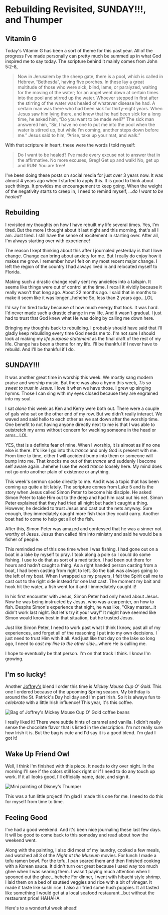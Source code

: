 # Rebuilding Revisited, SUNDAY!!!, and Thumper

## Vitamin G

Today's Vitamin G has been a sort of theme for this past year. All of the progress I've made personally can pretty much be summed up in what God inspired me to say today. The scripture behind it mainly comes from John 5:2-8,

> Now in Jerusalem by the sheep gate, there is a pool, which is called in Hebrew, “Bethesda”, having five porches. In these lay a great multitude of those who were sick, blind, lame, or paralyzed, waiting for the moving of the water; for an angel went down at certain times into the pool and stirred up the water. Whoever stepped in first after the stirring of the water was healed of whatever disease he had. A certain man was there who had been sick for thirty-eight years. When Jesus saw him lying there, and knew that he had been sick for a long time, he asked him, “Do you want to be made well?” The sick man answered him, “Sir, I have no one to put me into the pool when the water is stirred up, but while I’m coming, another steps down before me.” Jesus said to him, “Arise, take up your mat, and walk.”

With that scripture in heart, these were the words I told myself:

> Do I want to be healed? I’ve made every excuse not to answer that in the affirmative. No more excuses, Greg! Get up and walk! No, get up and RUN! You are free!

I've been doing these posts on social media for just over 3 years now. It was almost 4 years ago when I started to apply this. It is good to think about such things. It provides me encouragement to keep going. When the weight of the negativity starts to creep in, I need to remind myself, *...do I want to be healed?*

## Rebuilding

I revisited my thoughts on how I have rebuilt my life several times. Yes, I'm tired. But the more I thought about it last night and this morning, that's all I am. Just tired. I still have the sense of excitement in starting over. After all, I'm always starting over with experience!

The reason I kept thinking about this after I journaled yesterday is that I love change. Change can bring about anxiety for me. But I really do enjoy how it makes me grow. I remember how I felt on my most recent major change. I left the region of the country I had always lived in and relocated myself to Florida.

Making such a drastic change really sent my anxieties into a tailspin. It seems like things were out of control at the time. I recall it vividly because it really wasn't that long ago. About 22 months ago. I said that in months to make it seem like it was longer...hehehe So, less than 2 years ago...LOL

I'd say I'm tired today because of how much energy that took. It was hard. I'd never made such a drastic change in my life. And it wasn't gradual. I just had to trust that God knew what He was doing by calling me down here.

Bringing my thoughts back to rebuilding. I probably should have said that I'll gladly keep rebuilding every time God needs me to. I'm not sure I should look at making my *life purpose statement* as the final draft of the rest of my life. Change has been a theme for my life. I'll be thankful if I never have to rebuild. And I'll be thankful if I do.

## SUNDAY!!!

It was another great time in worship this week. We mostly sang modern praise and worship music. But there was also a hymn this week, *Tis so sweet to trust in Jesus*. I love it when we have those. I grew up singing hymns. Those I can sing with my eyes closed because they are engrained into my soul.

I sat *alone* this week as Ken and Kerry were both out. There were a couple of gals who sat on the other end of my row. But we didn't really interact. We waved and said hello to each other as we sat down after the worship time. One benefit to not having anyone directly next to me is that I was able to outstretch my arms without concern for wacking someone in the head or arms...LOL

YES, that is a definite fear of mine. When I worship, it is almost as if no one else is there. It's like I go into this *trance* and only God is present with me. From time to time, either I will accident bump into them or someone will bump into me. That knocks me out of that *trance* and suddenly I become self aware again...hehehe I use the word *trance* loosely here. My mind does not go onto another plain of existence or anything.

This week's sermon spoke directly to me. And it was a topic that has been coming up quite a bit lately. The scripture comes from Luke 5 and is the story when Jesus called Simon Peter to become his disciple. He asked Simon Peter to take Him out to the deep and had him cast out his net. Simon Peter explained that they had tried all night but hadn't caught a thing. However, he decided to trust Jesus and cast out the nets anyway. Sure enough, they immediately caught more fish than they could carry. Another boat had to come to help get all of the fish.

After this, Simon Peter was amazed and confessed that he was a sinner not worthy of Jesus. Jesus then called him into ministry and said he would be a fisher of people.

This reminded me of this one time when I was fishing. I had gone out on a boat in a lake by myself to pray. I took along a pole so I could do some fishing. I use to do that as sort of a meditation. I had been out there for hours and hadn't caught a thing. As a right handed person casting from a boat, I had been casting from right to left. So the bait was always going to the left of my boat. When I wrapped up my prayers, I felt the Spirit call me to cast out to the right side instead for one last cast. The moment my bait and hook hit the water, a fish went for it and I immediately caught it!

In his first encounter with Jesus, Simon Peter had only heard about Jesus. Now he was being instructed by Jesus, who was a carpenter, on how to fish. Despite Simon's experience that night, he was like, "Okay master...it didn't work last night. But let's try it your way!" It might have seemed like Simon would know best in that situation, but he trusted Jesus.

Just like Simon Peter, I need to work past what I think I know, past all of my experiences, and forget all of the reasoning I put into my own decisions. I just need to trust Him with it all. And just like that day on the lake so long ago, I need to *cast my line to the other side*...where He is calling me.

I hope to eventually be that person. I'm on that track I think. I know I'm growing.

## I'm so lucky!

Another [Joffrey's](https://joffreys.com/) blend I order this time is *Mickey Mouse Cup O' Gold*. This one I ordered because of the upcoming Spring season. My birthday is around the St. Patrick's Day holiday and I'm part Irish. So it is always fun to *celebrate* with a little Irish influence! This year, it's this coffee.

![Bag of Joffrey's Mickey Mouse Cup O' Gold coffee beans](./img/IMG_3057.jpeg)

I really liked it! There were subtle hints of caramel and vanilla. I didn't really sense the chocolate flavor that is listed in the description. I'm not really sure how Irish it is. But the bag is cute and I'd say it is a good blend. I'm glad I got it!

## Wake Up Friend Owl

Well, I think I'm finished with this piece. It needs to dry over night. In the morning I'll see if the colors still look right or if I need to do any touch up work. If it all looks good, I'll officially name, date, and sign it.

![Mini painting of Disney's Thumper](./img/IMG_3087.jpeg)

This was a fun little project! I'm glad I made this one for me. I need to do this for myself from time to time.

## Feeling Good

I've had a good weekend. And it's been nice journaling these last few days. It will be good to come back to this someday and read about how the weekend went.

Along with the painting, I also did most of my laundry, cooked a few meals, and watched all 3 of the *Night at the Museum* movies. For lunch I made a tofu ramen bowl. For the tofu, I pan seared them and then finished cooking with a Korean sauce. It didn't turn out great because I used way too much ghee when I was searing them. I wasn't paying much attention when I spooned out the ghee...hehehe For dinner, I went with hibachi style shrimp. I laid them on a bed of sautéed veggies and rice with a bit of vinegar. It made it taste like sushi rice. I also air fried some hush puppies. It all tasted like something I would get at a local seafood restaurant...but without the restaurant price! HAHAHA

Here's to a wonderful week ahead!
